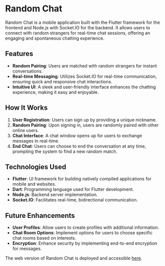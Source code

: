 # Random Chat

Random Chat is a mobile application built with the Flutter framework for the frontend and Node.js with Socket.IO for the backend. It allows users to connect with random strangers for real-time chat sessions, offering an engaging and spontaneous chatting experience.

## Features

- **Random Pairing**: Users are matched with random strangers for instant conversations.
- **Real-time Messaging**: Utilizes Socket.IO for real-time communication, ensuring quick and responsive chat interactions.
- **Intuitive UI**: A sleek and user-friendly interface enhances the chatting experience, making it easy and enjoyable.

## How It Works

1. **User Registration**: Users can sign up by providing a unique nickname.
2. **Random Pairing**: Upon signing in, users are randomly paired with other online users.
3. **Chat Interface**: A chat window opens up for users to exchange messages in real-time.
4. **End Chat**: Users can choose to end the conversation at any time, prompting the system to find a new random match.

## Technologies Used

- **Flutter**: UI framework for building natively compiled applications for mobile and websites.
- **Dart**: Programming language used for Flutter development.
- **Node.js**: Backend server implementation.
- **Socket.IO**: Facilitates real-time, bidirectional communication.


## Future Enhancements

- **User Profiles**: Allow users to create profiles with additional information.
- **Chat Room Options**: Implement options for users to choose specific chat rooms based on interests.
- **Encryption**: Enhance security by implementing end-to-end encryption for messages.

The web version of Random Chat is deployed and accessible [here](https://justin-prabhakaran.github.io/randomchat.github.io/).
